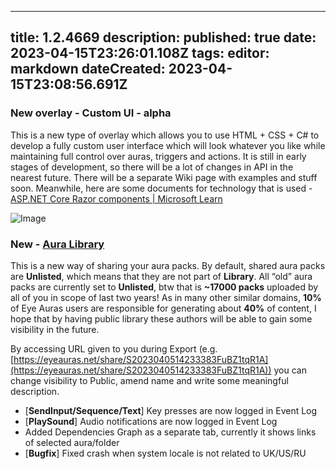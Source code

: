 
---
title: 1.2.4669
description: 
published: true
date: 2023-04-15T23:26:01.108Z
tags: 
editor: markdown
dateCreated: 2023-04-15T23:08:56.691Z
---		
		
### New overlay - Custom UI - **alpha**
This is a new type of overlay which allows you to use HTML + CSS + C# to develop a fully custom user interface which will look whatever you like while maintaining full control over auras, triggers and actions. It is still in early stages of development, so there will be a lot of changes in API in the nearest future. There will be a separate Wiki page with examples and stuff soon. Meanwhile, here are some documents for technology that is used - [ASP.NET Core Razor components | Microsoft Learn](https://learn.microsoft.com/en-us/aspnet/core/blazor/components/?view=aspnetcore-7.0)

![Image](/uploads/p3riw3_D_1_0fcc031cf6.png)

### New - [Aura Library](https://eyeauras.net/library)
This is a new way of sharing your aura packs. By default, shared aura packs are **Unlisted**, which means that they are not part of **Library**. All “old” aura packs are currently set to **Unlisted**, btw that is **~17000 packs** uploaded by all of you in scope of last two years!  As in many other similar domains, **10%** of Eye Auras users are responsible for generating about **40%** of content, I hope that by having public library these authors will be able to gain some visibility in the future.

By accessing URL given to you during Export (e.g. [https://eyeauras.net/share/S2023040514233383FuBZ1tqR1A](https://eyeauras.net/share/S2023040514233383FuBZ1tqR1A)) you can change visibility to Public, amend name and write some meaningful description.

- [**SendInput/Sequence/Text**] Key presses are now logged in Event Log
- [**PlaySound**] Audio notifications are now logged in Event Log
- Added Dependencies Graph as a separate tab, currently it shows links of selected aura/folder
- [**Bugfix**] Fixed crash when system locale is not related to UK/US/RU